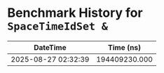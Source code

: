# Benchmark History for `SpaceTimeIdSet &`

| DateTime | Time (ns) |
|----------|----------|
| 2025-08-27 02:32:39 | 194409230.000 |
